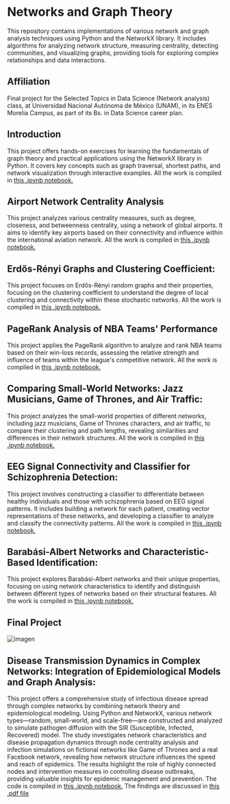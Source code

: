 # Networks and Graph Theory
This repository contains implementations of various network and graph analysis techniques using Python and the NetworkX library. It includes algorithms for analyzing network structure, measuring centrality, detecting communities, and visualizing graphs, providing tools for exploring complex relationships and data interactions.

## Affiliation
Final project for the Selected Topics in Data Science (Network analysis) class, at Universidad Nacional Autónoma de México (UNAM), in its ENES Morelia Campus, as part of its Bs. in Data Science career plan. 

## Introduction
This project offers hands-on exercises for learning the fundamentals of graph theory and practical applications using the NetworkX library in Python. It covers key concepts such as graph traversal, shortest paths, and network visualization through interactive examples. All the work is compiled in [this .ipynb notebook.]()

## Airport Network Centrality Analysis
This project analyzes various centrality measures, such as degree, closeness, and betweenness centrality, using a network of global airports. It aims to identify key airports based on their connectivity and influence within the international aviation network. All the work is compiled in [this .ipynb notebook.]()

## Erdős-Rényi Graphs and Clustering Coefficient: 
This project focuses on Erdős-Rényi random graphs and their properties, focusing on the clustering coefficient to understand the degree of local clustering and connectivity within these stochastic networks. All the work is compiled in [this .ipynb notebook.]()


## PageRank Analysis of NBA Teams' Performance
This project applies the PageRank algorithm to analyze and rank NBA teams based on their win-loss records, assessing the relative strength and influence of teams within the league's competitive network. All the work is compiled in [this .ipynb notebook.]()

## Comparing Small-World Networks: Jazz Musicians, Game of Thrones, and Air Traffic: 
This project analyzes the small-world properties of different networks, including jazz musicians, Game of Thrones characters, and air traffic, to compare their clustering and path lengths, revealing similarities and differences in their network structures. All the work is compiled in [this .ipynb notebook.]()


## EEG Signal Connectivity and Classifier for Schizophrenia Detection: 
This project involves constructing a classifier to differentiate between healthy individuals and those with schizophrenia based on EEG signal patterns. It includes building a network for each patient, creating vector representations of these networks, and developing a classifier to analyze and classify the connectivity patterns. All the work is compiled in [this .ipynb notebook.]()


## **Barabási-Albert Networks and Characteristic-Based Identification**: 
This project explores Barabási-Albert networks and their unique properties, focusing on using network characteristics to identify and distinguish between different types of networks based on their structural features. All the work is compiled in [this .ipynb notebook.]()


## Final Project
![imagen](https://github.com/user-attachments/assets/6e82ebea-d191-4a23-8353-4c914a7f3306)
## Disease Transmission Dynamics in Complex Networks: Integration of Epidemiological Models and Graph Analysis:
This project offers a comprehensive study of infectious disease spread through complex networks by combining network theory and epidemiological modeling. Using Python and NetworkX, various network types—random, small-world, and scale-free—are constructed and analyzed to simulate pathogen diffusion with the SIR (Susceptible, Infected, Recovered) model. The study investigates network characteristics and disease propagation dynamics through node centrality analysis and infection simulations on fictional networks like Game of Thrones and a real Facebook network, revealing how network structure influences the speed and reach of epidemics. The results highlight the role of highly connected nodes and intervention measures in controlling disease outbreaks, providing valuable insights for epidemic management and prevention. The code is compiled in [this .ipynb notebook.]() The findings are discussed in [this .pdf file]()

